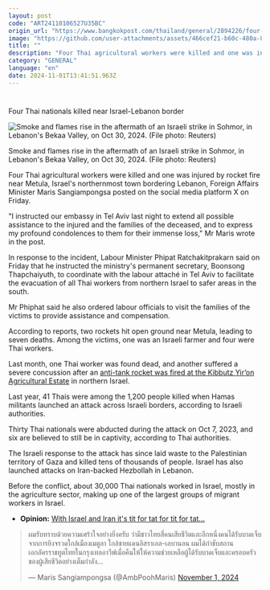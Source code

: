 ```yaml
---
layout: post
code: "ART24110106527U35BC"
origin_url: "https://www.bangkokpost.com/thailand/general/2894226/four-thai-nationals-killed-near-israel-lebanon-border-says-thai-foreign-affairs-minister"
image: "https://github.com/user-attachments/assets/466cef21-b60c-480a-81dd-db40a3560cfd"
title: ""
description: "Four Thai agricultural workers were killed and one was injured by rocket fire near Metula, Israel"
category: "GENERAL"
language: "en"
date: 2024-11-01T13:41:51.963Z
---
```


# 

Four Thai nationals killed near Israel-Lebanon border

![Smoke and flames rise in the aftermath of an Israeli strike in Sohmor, in Lebanon's Bekaa Valley, on Oct 30, 2024. (File photo: Reuters)](https://github.com/user-attachments/assets/e3e694a3-976b-498e-962b-e964d3cc3042)

Smoke and flames rise in the aftermath of an Israeli strike in Sohmor, in Lebanon's Bekaa Valley, on Oct 30, 2024. (File photo: Reuters)

Four Thai agricultural workers were killed and one was injured by rocket fire near Metula, Israel's northernmost town bordering Lebanon, Foreign Affairs Minister Maris Sangiampongsa posted on the social media platform X on Friday.

"I instructed our embassy in Tel Aviv last night to extend all possible assistance to the injured and the families of the deceased, and to express my profound condolences to them for their immense loss," Mr Maris wrote in the post.

In response to the incident, Labour Minister Phipat Ratchakitprakarn said on Friday that he instructed the ministry's permanent secretary, Boonsong Thapchaiyuth, to coordinate with the labour attaché in Tel Aviv to facilitate the evacuation of all Thai workers from northern Israel to safer areas in the south.

Mr Phiphat said he also ordered labour officials to visit the families of the victims to provide assistance and compensation.

According to reports, two rockets hit open ground near Metula, leading to seven deaths. Among the victims, one was an Israeli farmer and four were Thai workers.

Last month, one Thai worker was found dead, and another suffered a severe concussion after an [anti-tank rocket was fired at the Kibbutz Yir’on Agricultural Estate](https://www.bangkokpost.com/thailand/general/2885583/thai-workers-body-being-brought-back-from-israel) in northern Israel.

Last year, 41 Thais were among the 1,200 people killed when Hamas militants launched an attack across Israeli borders, according to Israeli authorities.

Thirty Thai nationals were abducted during the attack on Oct 7, 2023, and six are believed to still be in captivity, according to Thai authorities.

The Israeli response to the attack has since laid waste to the Palestinian territory of Gaza and killed tens of thousands of people. Israel has also launched attacks on Iran-backed Hezbollah in Lebanon.

Before the conflict, about 30,000 Thai nationals worked in Israel, mostly in the agriculture sector, making up one of the largest groups of migrant workers in Israel.

*   **Opinion:** [With Israel and Iran it's tit for tat for tit for tat...](https://www.bangkokpost.com/opinion/opinion/2893372/with-israel-and-iran-its-tit-for-tat-for-tit-for-tat-)

> ผมรับทราบด้วยความเศร้าใจอย่างยิ่งครับ ว่ามีชาวไทยสี่คนเสียชีวิตและอีกหนึ่งคนได้รับบาดเจ็บจากการยิงจรวดใกล้เมืองเมตูลา ใกล้ชายแดนอิสราเอล-เลบานอน ผมได้กำชับสถานเอกอัครราชทูตไทยในกรุงเทลอาวีฟเมื่อคืนให้ให้ความช่วยเหลือผู้ได้รับบาดเจ็บและครอบครัวของผู้เสียชีวิตอย่างเต็มกำลัง…
> 
> — Maris Sangiampongsa (@AmbPoohMaris) [November 1, 2024](https://twitter.com/AmbPoohMaris/status/1852184278639219053?ref_src=twsrc%5Etfw)